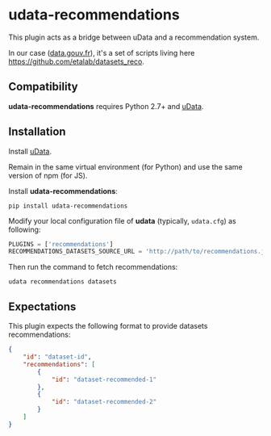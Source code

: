 # udata-recommendations

This plugin acts as a bridge between uData and a recommendation system.

In our case ([data.gouv.fr][]), it's a set of scripts living here https://github.com/etalab/datasets_reco.

## Compatibility

**udata-recommendations** requires Python 2.7+ and [uData][].

## Installation

Install [uData][].

Remain in the same virtual environment (for Python) and use the same version of npm (for JS).

Install **udata-recommendations**:

```shell
pip install udata-recommendations
```

Modify your local configuration file of **udata** (typically, `udata.cfg`) as following:

```python
PLUGINS = ['recommendations']
RECOMMENDATIONS_DATASETS_SOURCE_URL = 'http://path/to/recommendations.json'
```

Then run the command to fetch recommendations:

```shell
udata recommendations datasets
```

## Expectations

This plugin expects the following format to provide datasets recommendations:

```json
{
    "id": "dataset-id",
    "recommendations": [
        {
            "id": "dataset-recommended-1"
        },
        {
            "id": "dataset-recommended-2"
        }
    ]
}
```

[uData]: https://github.com/opendatateam/udata
[data.gouv.fr]: https://data.gouv.fr

